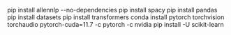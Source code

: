 pip install allennlp --no-dependencies
pip install spacy
pip install pandas
pip install datasets
pip install transformers
conda install pytorch torchvision torchaudio pytorch-cuda=11.7 -c pytorch -c nvidia
pip install -U scikit-learn
